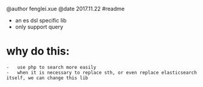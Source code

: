 @author fenglei.xue
@date   2017.11.22
#readme

-   an es dsl specific lib
-   only support query

# why do this:
    -   use php to search more easily
    -   when it is necessary to replace sth, or even replace elasticsearch itself, we can change this lib
